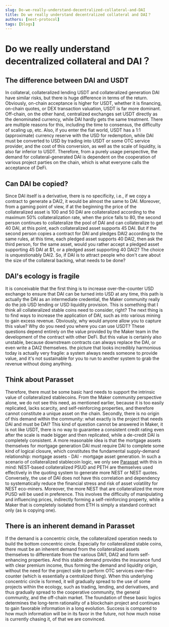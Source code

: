 ```yaml
---
slug: Do-we-really-understand-decentralized-collateral-and-DAI
title: Do we really understand decentralized collateral and DAI？
authors: [nest-protocol]
tags: [blogs]
---
```


# Do we really understand decentralized collateral and DAI？

## The difference between DAI and USDT

In collateral, collateralized lending USDT and collateralized generation DAI have similar risks, but there is huge difference in terms of the return. Obviously, on-chain acceptance is higher for USDT, whether it is financing, on-chain quotes, or DEX transaction valuation, USDT is far more dominant. Off-chain, on the other hand, centralized exchanges set USDT directly as the denominated currency, while DAI hardly gets the same treatment. There are multiple reasons for this, including the time to consensus, the difficulty of scaling up, etc. Also, if you enter the fiat world, USDT has a 1:1 (approximate) currency reserve with the USD for redemption, while DAI must be converted to USD by trading into USDT or some OTC service provider, and the cost of this conversion, as well as the scale of liquidity, is also far inferior to USDT. Therefore, from a purely usage perspective, the demand for collateral-generated DAI is dependent on the cooperation of various project parties on the chain, which is what everyone calls the acceptance of DeFi.

## Can DAI be copied?

Since DAI itself is a derivative, there is no specificity, i.e., if we copy a contract to generate a DAI2, it would be almost the same to DAI. Moreover, from a gaming point of view, if at the beginning the price of the collateralized asset is 100 and 50 DAI are collateralized according to the maximum 50% collateralization rate, when the price falls to 80, the second person continues to collateralize the pool of DAI and can collateralize to get 40 DAI, at this point, each collateralized asset supports 45 DAI. But if the second person copies a contract for DAI and pledges DAI2 according to the same rules, at this time, each pledged asset supports 40 DAI2, then ask the third person, for the same asset, would you rather accept a pledged asset supporting 45 DAI at $1, or a pledged asset supporting 40 DAI2? The choice is unquestionably DAI2. So, if DAI is to attract people who don't care about the size of the collateral backing, what needs to be done?

## DAI's ecology is fragile 

It is conceivable that the first thing is to increase over-the-counter USD exchange to ensure that DAI can be turned into USD at any time,
this path is actually the DAI as an intermediate credential, the Maker community really do the job USD lending or USD liquidity provision.
This is something that I think all collateralized stable coins need to consider, right? The next thing is to find ways to increase the application of DAI,
such as into various mining to gain excess revenue. Obviously, why would anyone allow you to capture this value?
Why do you need you where you can use USDT? These questions depend entirely on the value provided by the Maker team in the development of the contract with other DeFi. But this value is certainly also unstable, because downstream contracts can always replace the DAI, or even write a DAI2 themselves. the picture that looks incredibly harmonious today is actually very fragile: a system always needs someone to provide value, and it's not sustainable for you to run to another system to grab the revenue without doing anything.

## Think about Parasset
Therefore, there must be some basic hard needs to support the intrinsic value of collateralized stablecoins.
From the Maker community perspective alone, we do not see this need, as mentioned earlier, because it is too easily replicated,
lacks scarcity, and self-reinforcing properties, and therefore cannot constitute a unique asset on the chain.
Secondly, there is no origin of this demand within the community: 
what exactly is the project that needs DAI and must be DAI? 
This kind of question cannot be answered in Maker, it is not like USDT,
there is no way to guarantee a consistent credit rating even after the scale is made bigger and then replicated, 
while a de-credit DAI is completely consistent. A more reasonable idea is that the mortgage assets themselves for mortgage generation DAI must 
require DAI to complete some kind of logical closure, which constitutes the fundamental supply-demand relationship: 
mortgage assets - DAI - mortgage asset generation. 
In such a scenario of collateralized stablecoin logic, we only see [Parasset](https://www.parasset.top/#/) with this in mind: NEST-based collateralized PSUD and PETH are themselves used effectively in the quoting system to generate more NEST or NEST quotes.
Conversely, the use of DAI does not have this correlation and dependency to systematically reduce the financial stress and risk of asset volatility for NEST eco-miners.
Moreover, the more NEST that are collateralized the more PUSD will be used in preference.
This involves the difficulty of manipulating and influencing prices, indirectly forming a self-reinforcing property, while a Maker that is completely isolated from ETH is simply a standard contract only (as is copying one).

## There is an inherent demand in Parasset 
If the demand is a concentric circle, the collateralized operation needs to build the bottom concentric circle. 
Especially for collateralized stable coins, there must be an inherent demand from the collateralized assets themselves to differentiate from the various DAI1, DAI2 and form self-enhancing properties. And this stable demand provides the insurance fund with clear premium income, thus forming the demand and liquidity origin, without the need for the project side to perform OTC services over-the-counter (which is essentially a centralized thing). When this underlying concentric circle is formed, it will gradually spread to the use of some projects within the ecology, such as trading, lending, and derivatives, and thus gradually spread to the cooperative community, the general community, and the off-chain market. The foundation of these basic logics determines the long-term rationality of a blockchain project and continues to gain favorable information in a long evolution. Success is compared to how much information will be in its favor in the future, not how much noise is currently chasing it, of that we are convinced.
